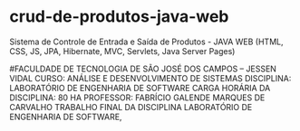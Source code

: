 # crud-de-produtos-java-web
Sistema de Controle de Entrada e Saída de Produtos - JAVA WEB (HTML, CSS, JS, JPA, Hibernate, MVC, Servlets, Java Server Pages)

#FACULDADE DE TECNOLOGIA DE SÃO JOSÉ DOS CAMPOS – JESSEN VIDAL
CURSO: ANÁLISE E DESENVOLVIMENTO DE SISTEMAS
DISCIPLINA: LABORATÓRIO DE ENGENHARIA DE SOFTWARE
CARGA HORÁRIA DA DISCIPLINA: 80 HA
PROFESSOR: FABRÍCIO GALENDE MARQUES DE CARVALHO
TRABALHO FINAL DA DISCIPLINA LABORATÓRIO DE ENGENHARIA DE SOFTWARE, 
